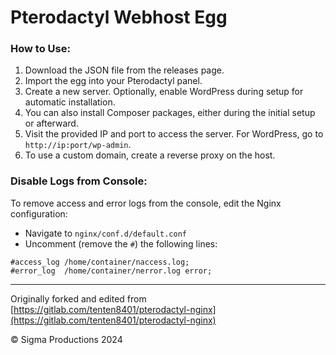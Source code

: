 # Pterodactyl Webhost Egg

### How to Use:
1. Download the JSON file from the releases page.
2. Import the egg into your Pterodactyl panel.
3. Create a new server. Optionally, enable WordPress during setup for automatic installation.
4. You can also install Composer packages, either during the initial setup or afterward.
5. Visit the provided IP and port to access the server. For WordPress, go to `http://ip:port/wp-admin`.
6. To use a custom domain, create a reverse proxy on the host.

### Disable Logs from Console:
To remove access and error logs from the console, edit the Nginx configuration:
- Navigate to `nginx/conf.d/default.conf`
- Uncomment (remove the `#`) the following lines:

```
#access_log /home/container/naccess.log;
#error_log  /home/container/nerror.log error;
```

---

Originally forked and edited from [https://gitlab.com/tenten8401/pterodactyl-nginx](https://gitlab.com/tenten8401/pterodactyl-nginx)

© Sigma Productions 2024
